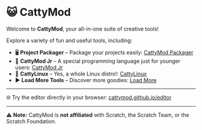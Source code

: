 # 😺 CattyMod

Welcome to **CattyMod**, your all-in-one suite of creative tools!

Explore a variety of fun and useful tools, including:

* 🖥️ **Project Packager** – Package your projects easily: [CattyMod Packager](https://cattymod.github.io/packager/)
* 🧒 **CattyMod Jr** – A special programming language just for younger users: [CattyMod Jr](https://cattymod.github.io/jr)
* 🤯 **CattyLinux** – Yes, a whole Linux distro!: [CattyLinux](https://cattymod.github.io/linux/)
* ▶️ **Load More Tools** – Discover more goodies: [Load More](https://cattymod.github.io/login)

---

🌐 Try the editor directly in your browser: [cattymod.github.io/editor](https://cattymod.github.io/editor/editor.html)

---

⚠️ **Note:** CattyMod is **not affiliated** with Scratch, the Scratch Team, or the Scratch Foundation.
